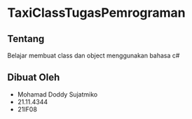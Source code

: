 # TaxiClassTugasPemrograman
## Tentang
Belajar membuat class dan object menggunakan bahasa c#
## Dibuat Oleh
- Mohamad Doddy Sujatmiko
- 21.11.4344
- 21IF08
